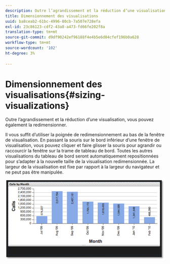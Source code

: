 ```yaml
---
description: Outre l’agrandissement et la réduction d’une visualisation, vous pouvez également la redimensionner.
title: Dimensionnement des visualisations
uuid: ba8ceab2-61bc-4996-80cb-7a507e728efa
exl-id: 23c86123-cdf2-43a8-a473-fd66fe202f8a
translation-type: tm+mt
source-git-commit: d9df90242ef96188f4e4b5e6d04cfef196b0a628
workflow-type: tm+mt
source-wordcount: '102'
ht-degree: 3%

---
```


# Dimensionnement des visualisations{#sizing-visualizations}

Outre l’agrandissement et la réduction d’une visualisation, vous pouvez également la redimensionner.

Il vous suffit d’utiliser la poignée de redimensionnement au bas de la fenêtre de visualisation. En passant la souris sur le bord inférieur d’une fenêtre de visualisation, vous pouvez cliquer et faire glisser la souris pour agrandir ou raccourcir la fenêtre sur la trame de tableau de bord. Toutes les autres visualisations du tableau de bord seront automatiquement repositionnées pour s’adapter à la nouvelle taille de la visualisation redimensionnée. La largeur de la visualisation est fixe par rapport à la largeur du navigateur et ne peut pas être manipulée.

![](assets/size_visual.png)
